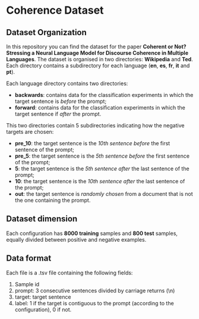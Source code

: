 # Coherence Dataset

## Dataset Organization

In this repository you can find the dataset for the paper **Coherent or Not? Stressing a Neural Language Model for Discourse
Coherence in Multiple Languages**. The dataset is organised in two directories: **Wikipedia** and **Ted**.
Each directory contains a subdirectory for each language (**en**, **es**, **fr**, **it** and **pt**).

Each language directory contains two directories:
- **backwards**: contains data for the classification experiments in which the target sentence is *before* the prompt;
- **forward**: contains data for the classification experiments in which the target sentence if *after* the prompt.

This two directories contain 5 subdirectories indicating how the negative targets are chosen:
- **pre_10**: the target sentence is the *10th sentence before* the first sentence of the prompt;
- **pre_5**: the target sentence is the *5th sentence before* the first sentence of the prompt;
- **5**: the target sentence is the *5th sentence after* the last sentence of the prompt;
- **10**: the target sentence is the *10th sentence after* the last sentence of the prompt;
- **out**: the target sentence is *randomly chosen* from a document that is not the one containing the prompt.

## Dataset dimension

Each configuration has **8000 training** samples and **800 test** samples, equally divided between positive and negative examples.

## Data format

Each file is a .tsv file containing the following fields:
1) Sample id
2) prompt: 3 consecutive sentences divided by carriage returns (\n)
3) target: target sentence
4) label: 1 if the target is contiguous to the prompt (according to the configuration), 0 if not.
